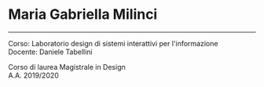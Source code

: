 # Maria Gabriella Milinci

------------------------------------------------------------------------------------

Corso: Laboratorio design di sistemi interattivi per l'informazione  
Docente: Daniele Tabellini  

Corso di laurea Magistrale in Design  
A.A. 2019/2020
